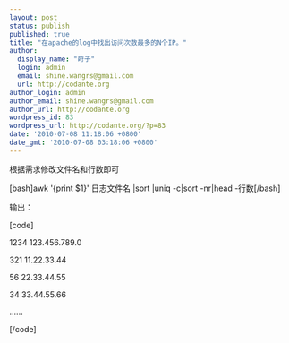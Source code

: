 ```yaml
---
layout: post
status: publish
published: true
title: "在apache的log中找出访问次数最多的N个IP。"
author:
  display_name: "莳子"
  login: admin
  email: shine.wangrs@gmail.com
  url: http://codante.org
author_login: admin
author_email: shine.wangrs@gmail.com
author_url: http://codante.org
wordpress_id: 83
wordpress_url: http://codante.org/?p=83
date: '2010-07-08 11:18:06 +0800'
date_gmt: '2010-07-08 03:18:06 +0800'
---
```



根据需求修改文件名和行数即可  

[bash]awk '{print $1}' 日志文件名 |sort |uniq -c|sort -nr|head -行数[/bash]

输出：  

[code]  

1234 123.456.789.0  

 321 11.22.33.44  

  56 22.33.44.55  

  34 33.44.55.66  

  ......  

[/code]